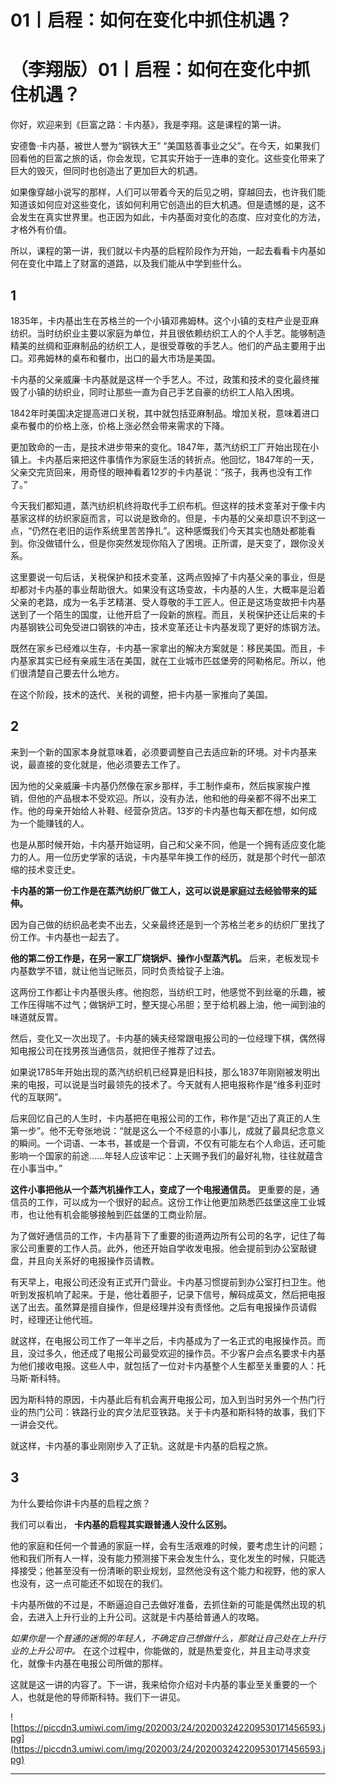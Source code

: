 # 01丨启程：如何在变化中抓住机遇？

# （李翔版）01丨启程：如何在变化中抓住机遇？

你好，欢迎来到《巨富之路：卡内基》，我是李翔。这是课程的第一讲。

安德鲁·卡内基，被世人誉为“钢铁大王” “美国慈善事业之父”。在今天，如果我们回看他的巨富之旅的话，你会发现，它其实开始于一连串的变化。这些变化带来了巨大的毁灭，但同时也创造出了更加巨大的机遇。

如果像穿越小说写的那样，人们可以带着今天的后见之明，穿越回去，也许我们能知道该如何应对这些变化，该如何利用它创造出的巨大机遇。但是遗憾的是，这不会发生在真实世界里。也正因为如此，卡内基面对变化的态度、应对变化的方法，才格外有价值。

所以，课程的第一讲，我们就以卡内基的启程阶段作为开始，一起去看看卡内基如何在变化中踏上了财富的道路，以及我们能从中学到些什么。

## 1

1835年，卡内基出生在苏格兰的一个小镇邓弗姆林。这个小镇的支柱产业是亚麻纺织。当时纺织业主要以家庭为单位，并且很依赖纺织工人的个人手艺。能够制造精美的丝绸和亚麻制品的纺织工人，是很受尊敬的手艺人。他们的产品主要用于出口。邓弗姆林的桌布和餐巾，出口的最大市场是美国。

卡内基的父亲威廉·卡内基就是这样一个手艺人。不过，政策和技术的变化最终摧毁了小镇的纺织业，同时让那些一直为自己手艺自豪的纺织工人陷入困境。

1842年时美国决定提高进口关税，其中就包括亚麻制品。增加关税，意味着进口桌布餐巾的价格上涨，价格上涨必然会带来需求的下降。

更加致命的一击，是技术进步带来的变化。1847年，蒸汽纺织工厂开始出现在小镇上。卡内基后来把这件事情作为家庭生活的转折点。他回忆，1847年的一天，父亲交完货回来，用奇怪的眼神看着12岁的卡内基说：“孩子，我再也没有工作了。”

今天我们都知道，蒸汽纺织机终将取代手工织布机。但这样的技术变革对于像卡内基家这样的纺织家庭而言，可以说是致命的。但是，卡内基的父亲却意识不到这一点，“仍然在老旧的运作系统里苦苦挣扎”。这种感慨我们今天其实也随处都能看到。你没做错什么，但是你突然发现你陷入了困境。正所谓，是天变了，跟你没关系。

这里要说一句后话，关税保护和技术变革，这两点毁掉了卡内基父亲的事业，但是却都对卡内基的事业帮助很大。如果没有这场变故，卡内基的人生，大概率是沿着父亲的老路，成为一名手艺精湛、受人尊敬的手工匠人。但正是这场变故把卡内基送到了一个陌生的国度，让他开启了一段新的旅程。而且，关税保护还让后来的卡内基钢铁公司免受进口钢铁的冲击，技术变革还让卡内基发现了更好的炼钢方法。

既然在家乡已经难以生存，卡内基一家拿出的解决方案就是：移民美国。而且，卡内基家其实已经有亲戚生活在美国，就在工业城市匹兹堡旁的阿勒格尼。所以，他们很清楚自己要去什么地方。

在这个阶段，技术的迭代、关税的调整，把卡内基一家推向了美国。

## 2

来到一个新的国家本身就意味着，必须要调整自己去适应新的环境。对卡内基来说，最直接的变化就是，他必须要去工作了。

因为他的父亲威廉·卡内基仍然像在家乡那样，手工制作桌布，然后挨家挨户推销，但他的产品根本不受欢迎。所以，没有办法，他和他的母亲都不得不出来工作。他的母亲开始给人补鞋、经营杂货店。13岁的卡内基也每天都在想，如何成为一个能赚钱的人。

也是从那时候开始，卡内基开始证明，自己和父亲不同，他是一个拥有适应变化能力的人。用一位历史学家的话说，卡内基早年换工作的经历，就是那个时代一部浓缩的技术变迁史。

 **卡内基的第一份工作是在蒸汽纺织厂做工人，这可以说是家庭过去经验带来的延伸。**

因为自己做的纺织品老卖不出去，父亲最终还是到一个苏格兰老乡的纺织厂里找了份工作。卡内基也一起去了。

 **他的第二份工作是，在另一家工厂烧锅炉、操作小型蒸汽机。** 后来，老板发现卡内基数学不错，就让他当记账员，同时负责给锭子上油。

这两份工作都让卡内基很头疼。他抱怨，当纺织工时，他感觉不到丝毫的乐趣，被工作压得喘不过气；做锅炉工时，整天提心吊胆；至于给机器上油，他一闻到油的味道就反胃。

然后，变化又一次出现了。卡内基的姨夫经常跟电报公司的一位经理下棋，偶然得知电报公司在找男孩当通信员，就把侄子推荐了过去。

如果说1785年开始出现的蒸汽纺织机已经算是旧科技，那么1837年刚刚被发明出来的电报，可以说是当时最领先的技术了。今天就有人把电报称作是“维多利亚时代的互联网”。

后来回忆自己的人生时，卡内基把在电报公司的工作，称作是“迈出了真正的人生第一步”。他不无夸张地说：“就是这么一个不经意的小事儿，成就了最具纪念意义的瞬间。一个词语、一本书，甚或是一个音调，不仅有可能左右个人命运，还可能影响一个国家的前途……年轻人应该牢记：上天赐予我们的最好礼物，往往就蕴含在小事当中。”

 **这件小事把他从一个蒸汽机操作工人，变成了一个电报通信员。** 更重要的是，通信员的工作，可以成为一个很好的起点。这份工作让他更加熟悉匹兹堡这座工业城市，也让他有机会能够接触到匹兹堡的工商业阶层。

为了做好通信员的工作，卡内基背下了重要的街道两边所有公司的名字，记住了每家公司重要的工作人员。此外，他还开始自学收发电报。他会提前到办公室敲键盘，并且向关系好的电报操作员请教。

有天早上，电报公司还没有正式开门营业。卡内基习惯提前到办公室打扫卫生。他听到发报机响了起来。于是，他壮着胆子，记录下信号，解码成英文，然后把电报送了出去。虽然算是擅自操作，但是经理并没有责怪他。之后有电报操作员请假时，经理还让他代班。

就这样，在电报公司工作了一年半之后，卡内基成为了一名正式的电报操作员。而且，没过多久，他还成了电报公司最受欢迎的操作员。不少客户会点名要求卡内基为他们接收电报。这些人中，就包括了一位对卡内基整个人生都至关重要的人：托马斯·斯科特。

因为斯科特的原因，卡内基此后有机会离开电报公司，加入到当时另外一个热门行业的热门公司：铁路行业的宾夕法尼亚铁路。关于卡内基和斯科特的故事，我们下一讲会交代。

就这样，卡内基的事业刚刚步入了正轨。这就是卡内基的启程之旅。

## 3

为什么要给你讲卡内基的启程之旅？

我们可以看出， **卡内基的启程其实跟普通人没什么区别。**

他的家庭和任何一个普通的家庭一样，会有生活艰难的时候，要考虑生计的问题；他和我们所有人一样，没有能力预测接下来会发生什么，变化发生的时候，只能选择接受；他甚至没有一份清晰的职业规划，显然他没有这个能力和视野，他的家人也没有，这一点可能还不如现在的我们。

卡内基所做的不过是，不断逼迫自己去做好准备，去抓住新的可能是偶然出现的机会，去进入上升行业的上升公司。这就是卡内基给普通人的攻略。

 *如果你是一个普通的迷惘的年轻人，不确定自己想做什么，那就让自己处在上升行业的上升公司中。* 在这个过程中，你能做的，就是热爱变化，并且主动寻求变化，就像卡内基在电报公司所做的那样。

这就是这一讲的内容了。下一讲，我来给你介绍对卡内基的事业至关重要的一个人，也就是他的导师斯科特。我们下一讲见。

![https://piccdn3.umiwi.com/img/202003/24/202003242209530171456593.jpg](https://piccdn3.umiwi.com/img/202003/24/202003242209530171456593.jpg)

---
